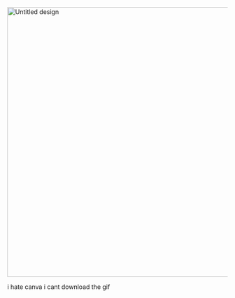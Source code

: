 <img width="679" height="617" alt="Untitled design" src="https://github.com/user-attachments/assets/da11e504-0e0f-4f76-a765-dd4ff182a73d" />

i hate canva i cant download the gif
